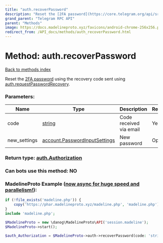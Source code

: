 ```yaml
---
title: "auth.recoverPassword"
description: "Reset the [2FA password](https://core.telegram.org/api/srp) using the recovery code sent using [auth.requestPasswordRecovery](../methods/auth.requestPasswordRecovery.html)."
grand_parent: "Telegram RPC API"
parent: "Methods"
image: https://docs.madelineproto.xyz/favicons/android-chrome-256x256.png
redirect_from: /API_docs/methods/auth_recoverPassword.html
---
```

# Method: auth.recoverPassword
[Back to methods index](index.html)



Reset the [2FA password](https://core.telegram.org/api/srp) using the recovery code sent using [auth.requestPasswordRecovery](../methods/auth.requestPasswordRecovery.html).

### Parameters:

| Name     |    Type       | Description | Required |
|----------|---------------|-------------|----------|
|code|[string](/API_docs/types/string.html) | Code received via email | Yes|
|new\_settings|[account.PasswordInputSettings](/API_docs/types/account.PasswordInputSettings.html) | New password | Optional|


### Return type: [auth.Authorization](/API_docs/types/auth.Authorization.html)

### Can bots use this method: **NO**


### MadelineProto Example ([now async for huge speed and parallelism!](https://docs.madelineproto.xyz/docs/ASYNC.html)):


```php
if (!file_exists('madeline.php')) {
    copy('https://phar.madelineproto.xyz/madeline.php', 'madeline.php');
}
include 'madeline.php';

$MadelineProto = new \danog\MadelineProto\API('session.madeline');
$MadelineProto->start();

$auth_Authorization = $MadelineProto->auth->recoverPassword(code: 'string', new_settings: account.PasswordInputSettings, );
```

